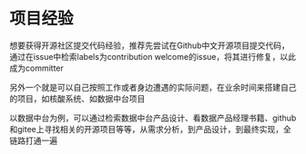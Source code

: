 # 项目经验



想要获得开源社区提交代码经验，推荐先尝试在Github中文开源项目提交代码，通过在issue中检索labels为contribution welcome的issue，将其进行修复，以此成为committer



另外一个就是可以自己按照工作或者身边遭遇的实际问题，在业余时间来搭建自己的项目，如核酸系统、如数据中台项目

以数据中台为例，可以通过检索数据中台产品设计、看数据产品经理书籍、github和gitee上寻找相关的开源项目等等，从需求分析，到产品设计，到最终实现，全链路打通一遍



